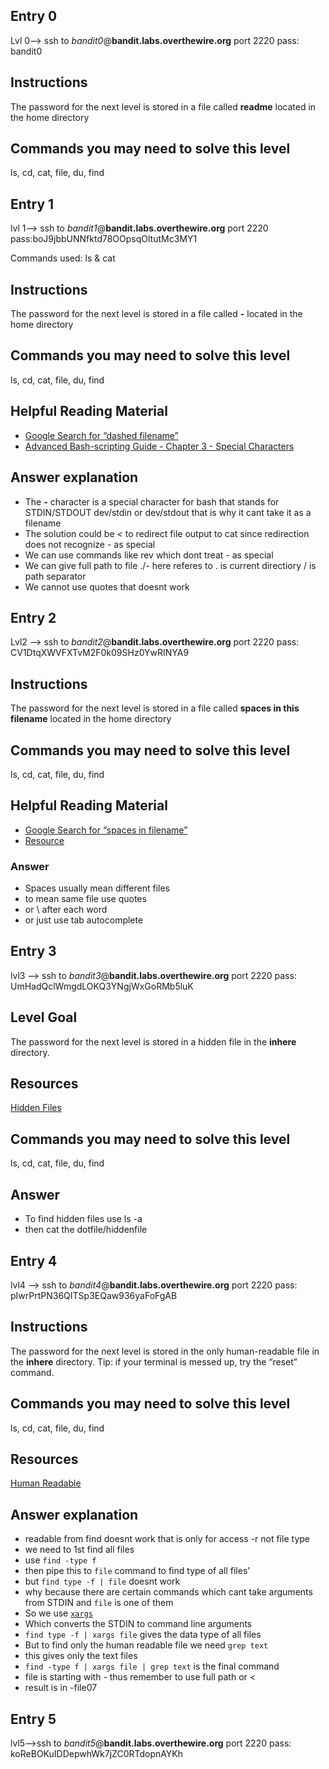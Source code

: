 ## Entry 0
Lvl 0--> ssh to *bandit0*@**bandit.labs.overthewire.org** port 2220
pass: bandit0
## Instructions
The password for the next level is stored in a file called **readme** located in the home directory


## Commands you may need to solve this level

ls, cd, cat, file, du, find

## Entry 1
lvl 1--> ssh to *bandit1*@**bandit.labs.overthewire.org** port 2220
pass:boJ9jbbUNNfktd78OOpsqOltutMc3MY1

Commands used: ls & cat

## Instructions
The password for the next level is stored in a file called **-** located in the home directory

## Commands you may need to solve this level

ls, cd, cat, file, du, find

## Helpful Reading Material

-   [Google Search for “dashed filename”](https://www.google.com/search?q=dashed+filename)
-   [Advanced Bash-scripting Guide - Chapter 3 - Special Characters](http://tldp.org/LDP/abs/html/special-chars.html)

## Answer explanation
- The **-** character is a special character for bash that stands for STDIN/STDOUT dev/stdin or dev/stdout that is why it cant take it as a filename
- The solution could be *<* to redirect file output to cat since redirection does not recognize - as special
- We can use commands like rev which dont treat - as special 
- We can give full path to file ./- here referes to . is current directiory / is path separator 
- We cannot use quotes that doesnt work

## Entry 2
Lvl2 --> ssh to *bandit2*@**bandit.labs.overthewire.org** port 2220
pass: CV1DtqXWVFXTvM2F0k09SHz0YwRINYA9

## Instructions

The password for the next level is stored in a file called **spaces in this filename** located in the home directory

## Commands you may need to solve this level

ls, cd, cat, file, du, find

## Helpful Reading Material

-   [Google Search for “spaces in filename”](https://www.google.com/search?q=spaces+in+filename)
-   [Resource](https://linoxide.com/how-to-read-filename-with-spaces-in-linux/)
### Answer
- Spaces usually mean different files
- to mean same file use quotes 
- or \ after each word
- or just use tab autocomplete
## Entry 3
lvl3 --> ssh to *bandit3*@**bandit.labs.overthewire.org** port 2220
pass: UmHadQclWmgdLOKQ3YNgjWxGoRMb5luK

## Level Goal

The password for the next level is stored in a hidden file in the **inhere** directory.

## Resources
[Hidden Files](https://devconnected.com/how-to-show-hidden-files-on-linux/)

## Commands you may need to solve this level

ls, cd, cat, file, du, find

## Answer
- To find hidden files use ls -a
- then cat the dotfile/hiddenfile

## Entry 4
lvl4 --> ssh to *bandit4*@**bandit.labs.overthewire.org** port 2220
pass: pIwrPrtPN36QITSp3EQaw936yaFoFgAB

## Instructions

The password for the next level is stored in the only human-readable file in the **inhere** directory. Tip: if your terminal is messed up, try the “reset” command.

## Commands you may need to solve this level

ls, cd, cat, file, du, find

## Resources
[Human Readable](https://newbedev.com/finding-human-readable-files-on-unix)

## Answer explanation
- readable from find doesnt work that is only for access -r not file type
- we need to 1st find all files
- use `find -type f`
- then  pipe this to `file` command to find type of all files'
- but `find type -f | file` doesnt work
- why because there are certain commands which cant take  arguments from STDIN and `file` is one of them
- So we use [`xargs`](https://www.baeldung.com/linux/xargs)
- Which converts the STDIN to command line arguments 
- `find type -f | xargs file` gives the data type of  all files
- But to find only the human readable file we need `grep text`
- this gives only  the text files
- `find -type f | xargs file | grep text` is the final command
- file is starting with *-* thus remember to use full path or <
- result is in -file07

## Entry 5
lvl5-->ssh to *bandit5*@**bandit.labs.overthewire.org** port 2220
pass: koReBOKuIDDepwhWk7jZC0RTdopnAYKh
